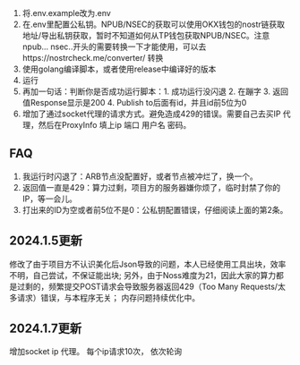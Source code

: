 1. 将.env.example改为.env
2. 在.env里配置公私钥。NPUB/NSEC的获取可以使用OKX钱包的nostr链获取地址/导出私钥获取，暂时不知道如何从TP钱包获取NPUB/NSEC。注意npub... nsec..开头的需要转换一下才能使用，可以去https://nostrcheck.me/converter/ 转换
3. 使用golang编译脚本，或者使用release中编译好的版本
4. 运行
5. 再加一句话：判断你是否成功运行脚本：1. 成功运行没闪退 2. 在蹦字 3. 返回值Response显示是200 4. Publish to后面有id，并且id前5位为0
6. 增加了通过socket代理的请求方式。避免造成429的错误。需要自己去买IP 代理，然后在ProxyInfo 填上ip 端口 用户名 密码。

## FAQ
1. 我运行时闪退了：ARB节点没配置好，或者节点被冲烂了，换一个。
2. 返回值一直是429：算力过剩，项目方的服务器嫌你烦了，临时封禁了你的IP，等一会儿。
3. 打出来的ID为空或者前5位不是0：公私钥配置错误，仔细阅读上面的第2条。

## 2024.1.5更新
修改了由于项目方不认识美化后Json导致的问题，本人已经使用工具出块，效率不明，自己尝试，不保证能出块;
另外，由于Noss难度为21，因此大家的算力都是过剩的，频繁提交POST请求会导致服务器返回429（Too Many Requests/太多请求）错误，与本程序无关；
内存问题持续优化中。
## 2024.1.7更新
增加socket ip 代理。 每个ip请求10次， 依次轮询
